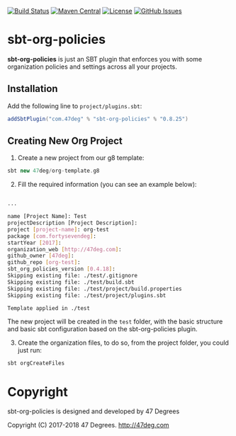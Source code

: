 
[comment]: # (Start Badges)

[![Build Status](https://travis-ci.org/47deg/sbt-org-policies.svg?branch=master)](https://travis-ci.org/47deg/sbt-org-policies) [![Maven Central](https://img.shields.io/badge/maven%20central-0.8.25-green.svg)](https://repo1.maven.org/maven2/com/47deg/sbt-org-policies_2.12_1.0) [![License](https://img.shields.io/badge/license-Apache%202-blue.svg)](https://raw.githubusercontent.com/47deg/sbt-org-policies/master/LICENSE) [![GitHub Issues](https://img.shields.io/github/issues/47deg/sbt-org-policies.svg)](https://github.com/47deg/sbt-org-policies/issues)

[comment]: # (End Badges)
# sbt-org-policies

**sbt-org-policies** is just an SBT plugin that enforces you with some organization policies and settings across all your projects.

## Installation

[comment]: # (Start Replace)
Add the following line to `project/plugins.sbt`:

```scala
addSbtPlugin("com.47deg" % "sbt-org-policies" % "0.8.25")
```

[comment]: # (End Replace)

## Creating New Org Project

1. Create a new project from our g8 template:

```scala
sbt new 47deg/org-template.g8
```

2. Fill the required information (you can see an example below):

```bash

...

name [Project Name]: Test
projectDescription [Project Description]:
project [project-name]: org-test
package [com.fortysevendeg]:
startYear [2017]:
organization_web [http://47deg.com]:
github_owner [47deg]:
github_repo [org-test]:
sbt_org_policies_version [0.4.18]:
Skipping existing file: ./test/.gitignore
Skipping existing file: ./test/build.sbt
Skipping existing file: ./test/project/build.properties
Skipping existing file: ./test/project/plugins.sbt

Template applied in ./test
```

The new project will be created in the `test` folder, with the basic structure and basic sbt configuration based on the sbt-org-policies plugin.

3. Create the organization files, to do so, from the project folder, you could just run:

```scala
sbt orgCreateFiles
```

[comment]: # (Start Copyright)
# Copyright

sbt-org-policies is designed and developed by 47 Degrees

Copyright (C) 2017-2018 47 Degrees. <http://47deg.com>

[comment]: # (End Copyright)